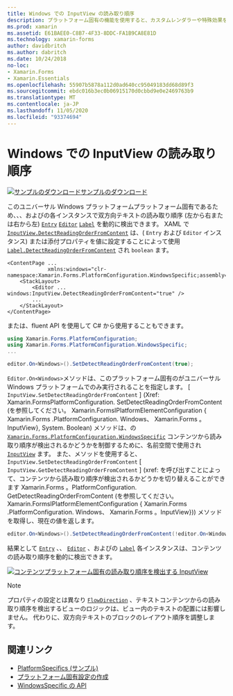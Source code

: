 ```yaml
---
title: Windows での InputView の読み取り順序
description: プラットフォーム固有の機能を使用すると、カスタムレンダラーや特殊効果を実装することなく、特定のプラットフォームでのみ使用できる機能を使用できます。 この記事では、双方向テキストの読み取り順序を動的に検出できるようにする、Windows プラットフォーム固有のを使用する方法について説明します。
ms.prod: xamarin
ms.assetid: E61BAEE0-C8B7-4F33-8DDC-FA1B9CA8E81D
ms.technology: xamarin-forms
author: davidbritch
ms.author: dabritch
ms.date: 10/24/2018
no-loc:
- Xamarin.Forms
- Xamarin.Essentials
ms.openlocfilehash: 55907b5878a112d0ad640cc95049183dd68d89f3
ms.sourcegitcommit: ebdc016b3ec0b06915170d0cbbd9e0e2469763b9
ms.translationtype: MT
ms.contentlocale: ja-JP
ms.lasthandoff: 11/05/2020
ms.locfileid: "93374694"
---
```

# <a name="inputview-reading-order-on-windows"></a>Windows での InputView の読み取り順序

[![サンプルのダウンロード](~/media/shared/download.png)サンプルのダウンロード](/samples/xamarin/xamarin-forms-samples/userinterface-platformspecifics)

このユニバーサル Windows プラットフォームプラットフォーム固有であるため、、、およびの各インスタンスで双方向テキストの読み取り順序 (左から右または右から左) [`Entry`](xref:Xamarin.Forms.Entry) [`Editor`](xref:Xamarin.Forms.Editor) [`Label`](xref:Xamarin.Forms.Label) を動的に検出できます。 XAML で [`InputView.DetectReadingOrderFromContent`](xref:Xamarin.Forms.PlatformConfiguration.WindowsSpecific.InputView.DetectReadingOrderFromContentProperty) は、( `Entry` および `Editor` インスタンス) または添付プロパティを値に設定することによって使用 [`Label.DetectReadingOrderFromContent`](xref:Xamarin.Forms.PlatformConfiguration.WindowsSpecific.Label.DetectReadingOrderFromContentProperty) され `boolean` ます。

```xaml
<ContentPage ...
             xmlns:windows="clr-namespace:Xamarin.Forms.PlatformConfiguration.WindowsSpecific;assembly=Xamarin.Forms.Core">
    <StackLayout>
        <Editor ... windows:InputView.DetectReadingOrderFromContent="true" />
        ...
    </StackLayout>
</ContentPage>
```

または、fluent API を使用して C# から使用することもできます。

```csharp
using Xamarin.Forms.PlatformConfiguration;
using Xamarin.Forms.PlatformConfiguration.WindowsSpecific;
...

editor.On<Windows>().SetDetectReadingOrderFromContent(true);
```

`Editor.On<Windows>`メソッドは、このプラットフォーム固有のがユニバーサル Windows プラットフォームでのみ実行されることを指定します。 [ `InputView.SetDetectReadingOrderFromContent` ] (Xref: Xamarin.FormsPlatformConfiguration. SetDetectReadingOrderFromContent (を参照してください。 Xamarin.FormsIPlatformElementConfiguration { Xamarin.Forms .PlatformConfiguration. Windows、 Xamarin.Forms 。InputView}, System. Boolean) メソッドは、の [`Xamarin.Forms.PlatformConfiguration.WindowsSpecific`](xref:Xamarin.Forms.PlatformConfiguration.WindowsSpecific) コンテンツから読み取り順序が検出されるかどうかを制御するために、名前空間で使用され [`InputView`](xref:Xamarin.Forms.InputView) ます。 また、メソッドを使用すると、 `InputView.SetDetectReadingOrderFromContent` [ `InputView.GetDetectReadingOrderFromContent` ] (xref: を呼び出すことによって、コンテンツから読み取り順序が検出されるかどうかを切り替えることができます Xamarin.Forms 。PlatformConfiguration. GetDetectReadingOrderFromContent (を参照してください。 Xamarin.FormsIPlatformElementConfiguration { Xamarin.Forms .PlatformConfiguration. Windows、 Xamarin.Forms 。InputView})) メソッドを取得し、現在の値を返します。

```csharp
editor.On<Windows>().SetDetectReadingOrderFromContent(!editor.On<Windows>().GetDetectReadingOrderFromContent());
```

結果として [`Entry`](xref:Xamarin.Forms.Entry) 、、 [`Editor`](xref:Xamarin.Forms.Editor) 、およびの [`Label`](xref:Xamarin.Forms.Label) 各インスタンスは、コンテンツの読み取り順序を動的に検出できます。

[![コンテンツプラットフォーム固有の読み取り順序を検出する InputView](inputview-reading-order-images/editor-readingorder.png "コンテンツプラットフォーム固有の読み取り順序を検出する InputView")](inputview-reading-order-images/editor-readingorder-large.png#lightbox "コンテンツプラットフォーム固有の読み取り順序を検出する InputView")

> [!NOTE]
> プロパティの設定とは異なり [`FlowDirection`](xref:Xamarin.Forms.VisualElement.FlowDirection) 、テキストコンテンツからの読み取り順序を検出するビューのロジックは、ビュー内のテキストの配置には影響しません。 代わりに、双方向テキストのブロックのレイアウト順序を調整します。

## <a name="related-links"></a>関連リンク

- [PlatformSpecifics (サンプル)](/samples/xamarin/xamarin-forms-samples/userinterface-platformspecifics)
- [プラットフォーム固有設定の作成](~/xamarin-forms/platform/platform-specifics/index.md#creating-platform-specifics)
- [WindowsSpecific の API](xref:Xamarin.Forms.PlatformConfiguration.WindowsSpecific)